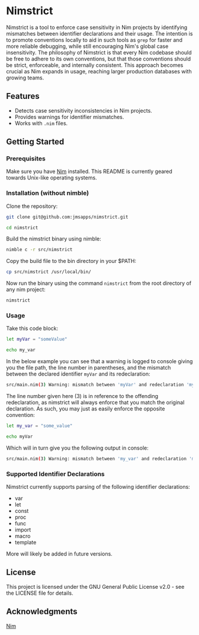 # Nimstrict

Nimstrict is a tool to enforce case sensitivity in Nim projects by identifying mismatches between identifier declarations and their usage. The intention is to promote conventions locally to aid in such tools as `grep` for faster and more reliable debugging, while still encouraging Nim's global case insensitivity. The philosophy of Nimstrict is that every Nim codebase should be free to adhere to its own conventions, but that those conventions should be strict, enforceable, and internally consistent. This approach becomes crucial as Nim expands in usage, reaching larger production databases with growing teams.

## Features

- Detects case sensitivity inconsistencies in Nim projects.
- Provides warnings for identifier mismatches.
- Works with `.nim` files.

## Getting Started

### Prerequisites

Make sure you have [Nim](https://nim-lang.org/install.html) installed. This README is currently geared towards Unix-like operating systems.

### Installation (without nimble)

Clone the repository:

```bash
git clone git@github.com:jmsapps/nimstrict.git
```


```bash
cd nimstrict
```

Build the nimstrict binary using nimble:

```bash
nimble c -r src/nimstrict
```

Copy the build file to the bin directory in your $PATH:

```bash
cp src/nimstrict /usr/local/bin/
```

Now run the binary using the command `nimstrict` from the root directory of any nim project:

```bash
nimstrict
```

### Usage

Take this code block:

```bash
let myVar = "someValue"

echo my_var
```

In the below example you can see that a warning is logged to console giving you the file path, the line number in parentheses, and the mismatch between the declared identifier `myVar` and its redeclaration:

```bash
src/main.nim(3) Warning: mismatch between 'myVar' and redeclaration 'my_var' [IncorrectCase]
```

The line number given here (3) is in reference to the offending redeclaration, as nimstrict will always enforce that you match the original declaration. As such, you may just as easily enforce the opposite convention:

```bash
let my_var = "some_value"

echo myVar
```

Which will in turn give you the following output in console:

```bash
src/main.nim(3) Warning: mismatch between 'my_var' and redeclaration 'myVar' [IncorrectCase]
```

### Supported Identifier Declarations

Nimstrict currently supports parsing of the following identifier declarations:

- var
- let
- const
- proc
- func
- import
- macro
- template

More will likely be added in future versions.

## License

This project is licensed under the GNU General Public License v2.0 - see the LICENSE file for details.

## Acknowledgments

[Nim](https://nim-lang.org/install.html)

